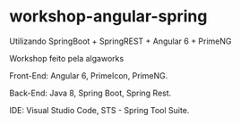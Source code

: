 # workshop-angular-spring
Utilizando SpringBoot + SpringREST + Angular 6 + PrimeNG

Workshop feito pela algaworks

Front-End:
Angular 6,
PrimeIcon,
PrimeNG.

Back-End:
Java 8,
Spring Boot,
Spring Rest.

IDE:
Visual Studio Code,
STS - Spring Tool Suite.

